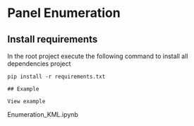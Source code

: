 
# Panel Enumeration


## Install requirements

In the root project execute the following command to install all dependencies project

```
pip install -r requirements.txt

## Example

View example 

```
Enumeration_KML.ipynb

```
